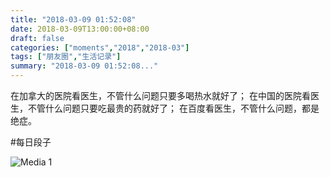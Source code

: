 ```yaml
---
title: "2018-03-09 01:52:08"
date: 2018-03-09T13:00:00+08:00
draft: false
categories: ["moments","2018","2018-03"]
tags: ["朋友圈","生活记录"]
summary: "2018-03-09 01:52:08..."
---
```


在加拿大的医院看医生，不管什么问题只要多喝热水就好了；
在中国的医院看医生，不管什么问题只要吃最贵的药就好了；
在百度看医生，不管什么问题，都是绝症。

#每日段子

![Media 1](/Moments/photos/2018-03-09/201803090152080.jpg)

